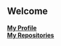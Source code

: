 ## Welcome

**[My Profile](https://github.com/Sjouwer)**  
**[My Repositories](https://github.com/Sjouwer?tab=repositories)**
